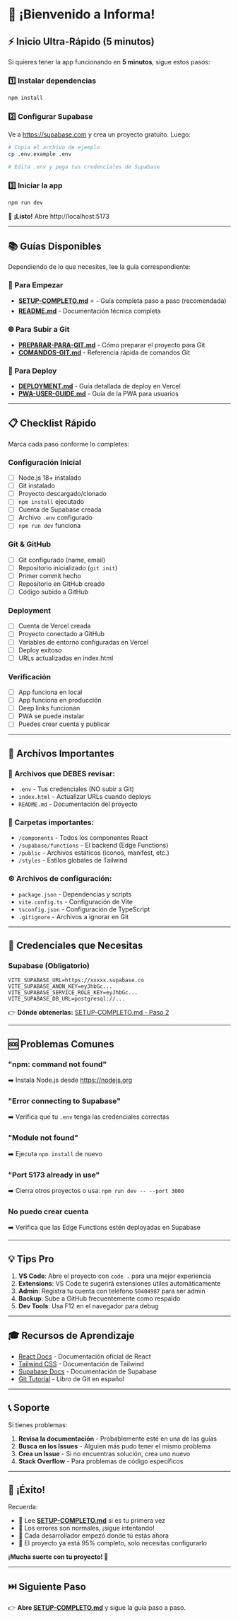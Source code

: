 # 🚀 ¡Bienvenido a Informa!

## ⚡ Inicio Ultra-Rápido (5 minutos)

Si quieres tener la app funcionando en **5 minutos**, sigue estos pasos:

### 1️⃣ Instalar dependencias
```bash
npm install
```

### 2️⃣ Configurar Supabase

Ve a https://supabase.com y crea un proyecto gratuito. Luego:

```bash
# Copia el archivo de ejemplo
cp .env.example .env

# Edita .env y pega tus credenciales de Supabase
```

### 3️⃣ Iniciar la app
```bash
npm run dev
```

🎉 **¡Listo!** Abre http://localhost:5173

---

## 📚 Guías Disponibles

Dependiendo de lo que necesites, lee la guía correspondiente:

### 🔰 Para Empezar
- **[SETUP-COMPLETO.md](./SETUP-COMPLETO.md)** ⭐ - Guía completa paso a paso (recomendada)
- **[README.md](./README.md)** - Documentación técnica completa

### 🌐 Para Subir a Git
- **[PREPARAR-PARA-GIT.md](./PREPARAR-PARA-GIT.md)** - Cómo preparar el proyecto para Git
- **[COMANDOS-GIT.md](./COMANDOS-GIT.md)** - Referencia rápida de comandos Git

### 🚀 Para Deploy
- **[DEPLOYMENT.md](./DEPLOYMENT.md)** - Guía detallada de deploy en Vercel
- **[PWA-USER-GUIDE.md](./PWA-USER-GUIDE.md)** - Guía de la PWA para usuarios

---

## 📋 Checklist Rápido

Marca cada paso conforme lo completes:

### Configuración Inicial
- [ ] Node.js 18+ instalado
- [ ] Git instalado
- [ ] Proyecto descargado/clonado
- [ ] `npm install` ejecutado
- [ ] Cuenta de Supabase creada
- [ ] Archivo `.env` configurado
- [ ] `npm run dev` funciona

### Git & GitHub
- [ ] Git configurado (name, email)
- [ ] Repositorio inicializado (`git init`)
- [ ] Primer commit hecho
- [ ] Repositorio en GitHub creado
- [ ] Código subido a GitHub

### Deployment
- [ ] Cuenta de Vercel creada
- [ ] Proyecto conectado a GitHub
- [ ] Variables de entorno configuradas en Vercel
- [ ] Deploy exitoso
- [ ] URLs actualizadas en index.html

### Verificación
- [ ] App funciona en local
- [ ] App funciona en producción
- [ ] Deep links funcionan
- [ ] PWA se puede instalar
- [ ] Puedes crear cuenta y publicar

---

## 🎯 Archivos Importantes

### 📄 Archivos que DEBES revisar:
- `.env` - Tus credenciales (NO subir a Git)
- `index.html` - Actualizar URLs cuando deploys
- `README.md` - Documentación del proyecto

### 📁 Carpetas importantes:
- `/components` - Todos los componentes React
- `/supabase/functions` - El backend (Edge Functions)
- `/public` - Archivos estáticos (íconos, manifest, etc.)
- `/styles` - Estilos globales de Tailwind

### ⚙️ Archivos de configuración:
- `package.json` - Dependencias y scripts
- `vite.config.ts` - Configuración de Vite
- `tsconfig.json` - Configuración de TypeScript
- `.gitignore` - Archivos a ignorar en Git

---

## 🔑 Credenciales que Necesitas

### Supabase (Obligatorio)
```
VITE_SUPABASE_URL=https://xxxxx.supabase.co
VITE_SUPABASE_ANON_KEY=eyJhbGc...
VITE_SUPABASE_SERVICE_ROLE_KEY=eyJhbGc...
VITE_SUPABASE_DB_URL=postgresql://...
```

👉 **Dónde obtenerlas:** [SETUP-COMPLETO.md - Paso 2](./SETUP-COMPLETO.md#2-configurar-supabase)

---

## 🆘 Problemas Comunes

### "npm: command not found"
➡️ Instala Node.js desde https://nodejs.org

### "Error connecting to Supabase"
➡️ Verifica que tu `.env` tenga las credenciales correctas

### "Module not found"
➡️ Ejecuta `npm install` de nuevo

### "Port 5173 already in use"
➡️ Cierra otros proyectos o usa: `npm run dev -- --port 3000`

### No puedo crear cuenta
➡️ Verifica que las Edge Functions estén deployadas en Supabase

---

## 💡 Tips Pro

1. **VS Code**: Abre el proyecto con `code .` para una mejor experiencia
2. **Extensions**: VS Code te sugerirá extensiones útiles automáticamente
3. **Admin**: Registra tu cuenta con teléfono `50404987` para ser admin
4. **Backup**: Sube a GitHub frecuentemente como respaldo
5. **Dev Tools**: Usa F12 en el navegador para debug

---

## 🎓 Recursos de Aprendizaje

- [React Docs](https://react.dev/) - Documentación oficial de React
- [Tailwind CSS](https://tailwindcss.com/docs) - Documentación de Tailwind
- [Supabase Docs](https://supabase.com/docs) - Documentación de Supabase
- [Git Tutorial](https://git-scm.com/book/es/v2) - Libro de Git en español

---

## 📞 Soporte

Si tienes problemas:

1. **Revisa la documentación** - Probablemente esté en una de las guías
2. **Busca en los Issues** - Alguien más pudo tener el mismo problema
3. **Crea un Issue** - Si no encuentras solución, crea uno nuevo
4. **Stack Overflow** - Para problemas de código específicos

---

## 🎉 ¡Éxito!

Recuerda:
- 📖 Lee **[SETUP-COMPLETO.md](./SETUP-COMPLETO.md)** si es tu primera vez
- 🐛 Los errores son normales, ¡sigue intentando!
- 💪 Cada desarrollador empezó donde tú estás ahora
- 🚀 El proyecto ya está 95% completo, solo necesitas configurarlo

**¡Mucha suerte con tu proyecto! 🎊**

---

## ⏭️ Siguiente Paso

👉 **Abre [SETUP-COMPLETO.md](./SETUP-COMPLETO.md)** y sigue la guía paso a paso.
